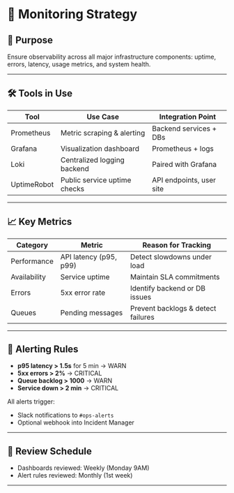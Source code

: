 <!--
START OF: docs/infra/monitoring.md
Purpose: Setup and best practices for system monitoring (uptime, usage, errors).
Update Frequency: As monitoring tools or configs change.
-->

# 📡 Monitoring Strategy

## 🎯 Purpose
Ensure observability across all major infrastructure components: uptime, errors, latency, usage metrics, and system health.

---

## 🛠️ Tools in Use

| Tool        | Use Case                     | Integration Point        |
|-------------|------------------------------|--------------------------|
| Prometheus  | Metric scraping & alerting   | Backend services + DBs   |
| Grafana     | Visualization dashboard      | Prometheus + logs        |
| Loki        | Centralized logging backend  | Paired with Grafana      |
| UptimeRobot | Public service uptime checks | API endpoints, user site |

---

## 📈 Key Metrics

| Category     | Metric                 | Reason for Tracking                |
|--------------|------------------------|------------------------------------|
| Performance  | API latency (p95, p99) | Detect slowdowns under load        |
| Availability | Service uptime         | Maintain SLA commitments           |
| Errors       | 5xx error rate         | Identify backend or DB issues      |
| Queues       | Pending messages       | Prevent backlogs & detect failures |

---

## 🚨 Alerting Rules

- **p95 latency > 1.5s** for 5 min → WARN
- **5xx errors > 2%** → CRITICAL
- **Queue backlog > 1000** → WARN
- **Service down > 2 min** → CRITICAL

All alerts trigger:
- Slack notifications to `#ops-alerts`
- Optional webhook into Incident Manager

---

## 📅 Review Schedule

- Dashboards reviewed: Weekly (Monday 9AM)
- Alert rules reviewed: Monthly (1st week)

---

<!-- END OF: docs/infra/monitoring.md -->
